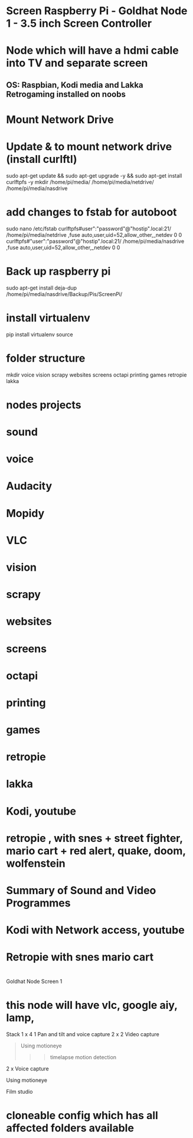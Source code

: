 # Screen Raspberry Pi - Goldhat Node 1 - 3.5 inch Screen Controller  
# Node which will have a hdmi cable into TV and separate screen  
## OS: Raspbian, Kodi media and Lakka Retrogaming installed on noobs  
# Mount Network Drive
# Update &  to mount network drive (install curlftl)
sudo apt-get update && sudo apt-get upgrade -y && sudo apt-get install curlftpfs -y
mkdir /home/pi/media/ /home/pi/media/netdrive/ /home/pi/media/nasdrive
# add changes to fstab for autoboot
sudo nano /etc/fstab
curlftpfs#user":"password"@"hostip".local:21/ /home/pi/media/netdrive ,fuse auto,user,uid=52,allow_other,_netdev 0 0
curlftpfs#"user":"password"@"hostip".local:21/ /home/pi/media/nasdrive ,fuse auto,user,uid=52,allow_other,_netdev 0 0

# Back up raspberry pi
sudo apt-get install deja-dup
/home/pi/media/nasdrive/Backup/Pis/ScreenPi/

# install virtualenv
pip install virtualenv
source 
# folder structure
mkdir voice vision scrapy websites screens octapi printing games retropie lakka
 # nodes projects
  # sound
   # voice
   # Audacity
   # Mopidy
   # VLC
  # vision
  # scrapy
  # websites
  # screens 
  # octapi
  # printing
  # games
   # retropie
   # lakka
   # Kodi, youtube
   # retropie , with snes + street fighter, mario cart + red alert, quake, doom, wolfenstein

# Summary of Sound and Video Programmes
# Kodi with Network access, youtube 

# Retropie with snes mario cart 

#

Goldhat Node 
Screen 1
# this node will have vlc, google aiy, lamp, 

Stack 1 x 4
1 Pan and tilt and voice capture
2 x 2 Video capture 
> Using motioneye
>>> timelapse
>>> motion detection


2 x Voice capture


Using motioneye

Film studio
# cloneable config which has all affected folders available 
